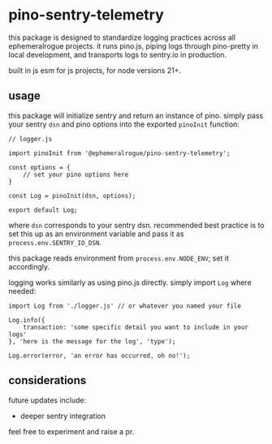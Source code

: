 # pino-sentry-telemetry

this package is designed to standardize logging practices across all 
ephemeralrogue projects. it runs pino.js, piping logs through pino-pretty in 
local development, and transports logs to sentry.io in production.  

built in js esm for js projects, for node versions 21+.  

## usage

this package will initialize sentry and return an instance of pino. simply pass 
your sentry `dsn` and pino options into the exported `pinoInit` function:  


```
// logger.js

import pinoInit from '@ephemeralrogue/pino-sentry-telemetry';  

const options = {  
    // set your pino options here  
}  

const Log = pinoInit(dsn, options);  

export default Log;  
```

where `dsn` corresponds to your sentry dsn. recommended best practice is to 
set this up as an environment variable and pass it as 
`process.env.SENTRY_IO_DSN`.  

this package reads environment from `process.env.NODE_ENV`; set it accordingly.

logging works similarly as using pino.js directly. simply import `Log` where 
needed:

```
import Log from './logger.js' // or whatever you named your file

Log.info({
    transaction: 'some specific detail you want to include in your logs'
}, 'here is the message for the log', 'type');

Log.error(error, 'an error has occurred, oh no!');
```

## considerations

future updates include:  

- deeper sentry integration

feel free to experiment and raise a pr.